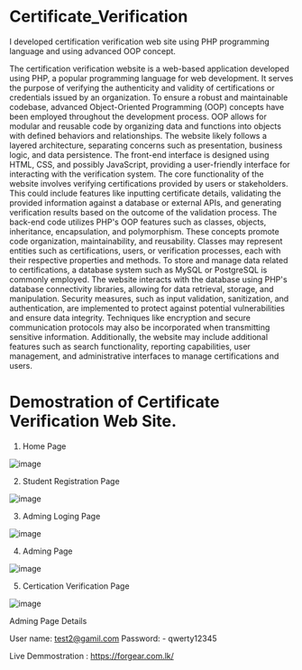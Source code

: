 # Certificate_Verification
I developed certification verification web site using PHP programming language and using advanced OOP concept.


The certification verification website is a web-based application developed using PHP, a popular programming language for web development. It serves the purpose of verifying the authenticity and validity of certifications or credentials issued by an organization.
To ensure a robust and maintainable codebase, advanced Object-Oriented Programming (OOP) concepts have been employed throughout the development process. OOP allows for modular and reusable code by organizing data and functions into objects with defined behaviors and relationships.
The website likely follows a layered architecture, separating concerns such as presentation, business logic, and data persistence. The front-end interface is designed using HTML, CSS, and possibly JavaScript, providing a user-friendly interface for interacting with the verification system.
The core functionality of the website involves verifying certifications provided by users or stakeholders. This could include features like inputting certificate details, validating the provided information against a database or external APIs, and generating verification results based on the outcome of the validation process.
The back-end code utilizes PHP's OOP features such as classes, objects, inheritance, encapsulation, and polymorphism. These concepts promote code organization, maintainability, and reusability. Classes may represent entities such as certifications, users, or verification processes, each with their respective properties and methods.
To store and manage data related to certifications, a database system such as MySQL or PostgreSQL is commonly employed. The website interacts with the database using PHP's database connectivity libraries, allowing for data retrieval, storage, and manipulation.
Security measures, such as input validation, sanitization, and authentication, are implemented to protect against potential vulnerabilities and ensure data integrity. Techniques like encryption and secure communication protocols may also be incorporated when transmitting sensitive information.
Additionally, the website may include additional features such as search functionality, reporting capabilities, user management, and administrative interfaces to manage certifications and users.

# Demostration of Certificate Verification Web Site.

01. Home Page 

![image](https://github.com/DumindUdara/Certificate_Verification/assets/98957798/6e722698-9b48-4460-92c0-df71325beaf9)

02. Student Registration Page

![image](https://github.com/DumindUdara/Certificate_Verification/assets/98957798/64293c10-c853-4813-a55a-1335b28c1c26)

03. Adming Loging Page

![image](https://github.com/DumindUdara/Certificate_Verification/assets/98957798/fa09a8b4-cd03-4f7d-9f0d-715aeb07bf68)

04. Adming Page 

![image](https://github.com/DumindUdara/Certificate_Verification/assets/98957798/d9ba1061-7be2-4829-b2f3-783747cd5546)


05. Certication Verification Page 

![image](https://github.com/DumindUdara/Certificate_Verification/assets/98957798/6f522a02-3878-4395-8f1e-0511db82c0a3)


Adming Page Details 

  User name: test2@gamil.com
  Password: - qwerty12345

Live Demmostration : https://forgear.com.lk/
